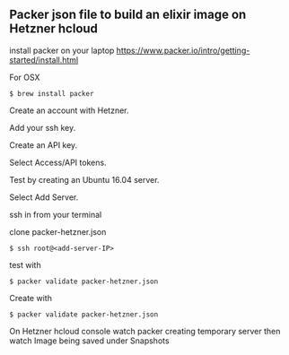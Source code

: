 ## Packer json file to build an elixir image on Hetzner hcloud ##



install packer on your laptop 
https://www.packer.io/intro/getting-started/install.html

For OSX
```
$ brew install packer
```
Create an account with Hetzner.

Add your ssh key.

Create an API key. 

Select Access/API tokens.

Test by creating an Ubuntu 16.04 server. 

Select Add Server.

ssh in from your terminal

clone packer-hetzner.json
```
$ ssh root@<add-server-IP>
```
test with 
```
$ packer validate packer-hetzner.json
```
Create with
```
$ packer validate packer-hetzner.json
```
On Hetzner hcloud console watch packer creating temporary server then watch Image being saved under Snapshots